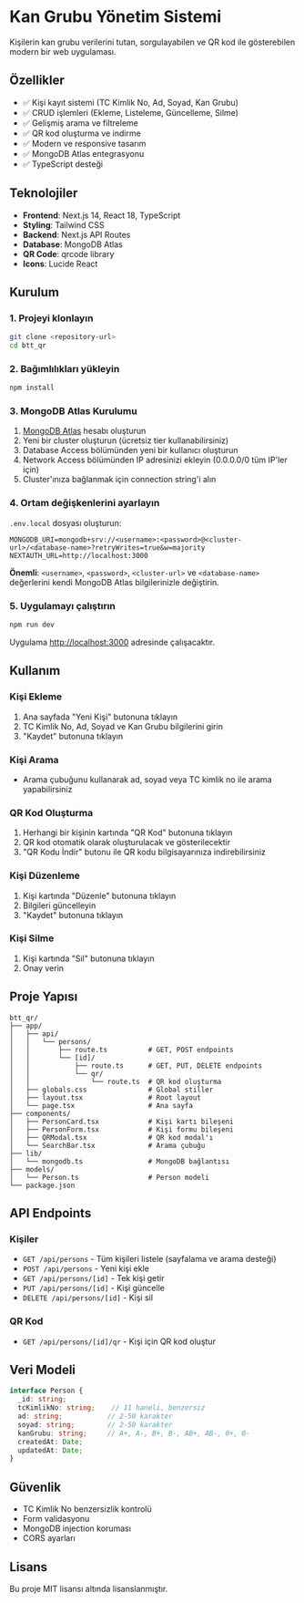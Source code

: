 # Kan Grubu Yönetim Sistemi

Kişilerin kan grubu verilerini tutan, sorgulayabilen ve QR kod ile gösterebilen modern bir web uygulaması.

## Özellikler

- ✅ Kişi kayıt sistemi (TC Kimlik No, Ad, Soyad, Kan Grubu)
- ✅ CRUD işlemleri (Ekleme, Listeleme, Güncelleme, Silme)
- ✅ Gelişmiş arama ve filtreleme
- ✅ QR kod oluşturma ve indirme
- ✅ Modern ve responsive tasarım
- ✅ MongoDB Atlas entegrasyonu
- ✅ TypeScript desteği

## Teknolojiler

- **Frontend**: Next.js 14, React 18, TypeScript
- **Styling**: Tailwind CSS
- **Backend**: Next.js API Routes
- **Database**: MongoDB Atlas
- **QR Code**: qrcode library
- **Icons**: Lucide React

## Kurulum

### 1. Projeyi klonlayın

```bash
git clone <repository-url>
cd btt_qr
```

### 2. Bağımlılıkları yükleyin

```bash
npm install
```

### 3. MongoDB Atlas Kurulumu

1. [MongoDB Atlas](https://cloud.mongodb.com/) hesabı oluşturun
2. Yeni bir cluster oluşturun (ücretsiz tier kullanabilirsiniz)
3. Database Access bölümünden yeni bir kullanıcı oluşturun
4. Network Access bölümünden IP adresinizi ekleyin (0.0.0.0/0 tüm IP'ler için)
5. Cluster'ınıza bağlanmak için connection string'i alın

### 4. Ortam değişkenlerini ayarlayın

`.env.local` dosyası oluşturun:

```env
MONGODB_URI=mongodb+srv://<username>:<password>@<cluster-url>/<database-name>?retryWrites=true&w=majority
NEXTAUTH_URL=http://localhost:3000
```

**Önemli**: `<username>`, `<password>`, `<cluster-url>` ve `<database-name>` değerlerini kendi MongoDB Atlas bilgilerinizle değiştirin.

### 5. Uygulamayı çalıştırın

```bash
npm run dev
```

Uygulama [http://localhost:3000](http://localhost:3000) adresinde çalışacaktır.

## Kullanım

### Kişi Ekleme
1. Ana sayfada "Yeni Kişi" butonuna tıklayın
2. TC Kimlik No, Ad, Soyad ve Kan Grubu bilgilerini girin
3. "Kaydet" butonuna tıklayın

### Kişi Arama
- Arama çubuğunu kullanarak ad, soyad veya TC kimlik no ile arama yapabilirsiniz

### QR Kod Oluşturma
1. Herhangi bir kişinin kartında "QR Kod" butonuna tıklayın
2. QR kod otomatik olarak oluşturulacak ve gösterilecektir
3. "QR Kodu İndir" butonu ile QR kodu bilgisayarınıza indirebilirsiniz

### Kişi Düzenleme
1. Kişi kartında "Düzenle" butonuna tıklayın
2. Bilgileri güncelleyin
3. "Kaydet" butonuna tıklayın

### Kişi Silme
1. Kişi kartında "Sil" butonuna tıklayın
2. Onay verin

## Proje Yapısı

```
btt_qr/
├── app/
│   ├── api/
│   │   └── persons/
│   │       ├── route.ts          # GET, POST endpoints
│   │       └── [id]/
│   │           ├── route.ts      # GET, PUT, DELETE endpoints
│   │           └── qr/
│   │               └── route.ts  # QR kod oluşturma
│   ├── globals.css               # Global stiller
│   ├── layout.tsx                # Root layout
│   └── page.tsx                  # Ana sayfa
├── components/
│   ├── PersonCard.tsx            # Kişi kartı bileşeni
│   ├── PersonForm.tsx            # Kişi formu bileşeni
│   ├── QRModal.tsx               # QR kod modal'ı
│   └── SearchBar.tsx             # Arama çubuğu
├── lib/
│   └── mongodb.ts                # MongoDB bağlantısı
├── models/
│   └── Person.ts                 # Person modeli
└── package.json
```

## API Endpoints

### Kişiler
- `GET /api/persons` - Tüm kişileri listele (sayfalama ve arama desteği)
- `POST /api/persons` - Yeni kişi ekle
- `GET /api/persons/[id]` - Tek kişi getir
- `PUT /api/persons/[id]` - Kişi güncelle
- `DELETE /api/persons/[id]` - Kişi sil

### QR Kod
- `GET /api/persons/[id]/qr` - Kişi için QR kod oluştur

## Veri Modeli

```typescript
interface Person {
  _id: string;
  tcKimlikNo: string;    // 11 haneli, benzersiz
  ad: string;           // 2-50 karakter
  soyad: string;        // 2-50 karakter
  kanGrubu: string;     // A+, A-, B+, B-, AB+, AB-, 0+, 0-
  createdAt: Date;
  updatedAt: Date;
}
```

## Güvenlik

- TC Kimlik No benzersizlik kontrolü
- Form validasyonu
- MongoDB injection koruması
- CORS ayarları

## Lisans

Bu proje MIT lisansı altında lisanslanmıştır.
